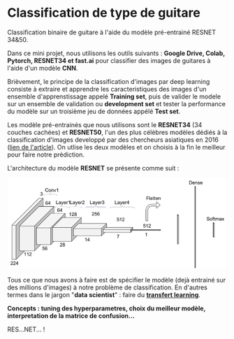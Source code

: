 # Classification de type de guitare
Classification binaire de guitare à l'aide du modèle pré-entrainé RESNET 34&amp;50.

Dans ce mini projet, nous utilisons les outils suivants : **Google Drive, Colab, Pytorch, RESNET34 et fast.ai** pour classifier des images de guitares à l'aide 
d'un modèle **CNN**.

Brièvement, le principe de la classification d'images par deep learning consiste à extraire et apprendre les caracteristiques des images d'un ensemble
d'apprenstissage appelé **Training set**, puis de valider le modele sur un  ensemble de validation ou **development set** et tester la performance du modèle sur un troisième jeu de données
appélé **Test set**.

Les modèle pré-entrainés que nous utilisons sont le **RESNET34** (34 couches cachées) et **RESNET50**, l'un des plus célèbres modèles dédiés à la classification d'images developpé par des chercheurs asiatiques en 2016 ([lien de l'article](https://arxiv.org/pdf/1512.03385.pdf)).
On utlise les deux modèles et on choisis à la fin le meilleur pour faire notre prédiction.

L'architecture du modèle **RESNET** se présente comme suit :

![RESNET](RESNET.png)

Tous ce que nous avons à faire est de spécifier le modèle (dejà entrainé sur des millions d'images) à notre problème de classification. En d'autres termes dans le jargon "**data scientist**" : faire du [**transfert learning**](https://machinelearningmastery.com/transfer-learning-for-deep-learning/).


**Concepts : tuning des hyperparametres, choix du meilleur modèle, interpretation  de la matrice de confusion...**


RES...NET... ! 



